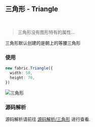 ## 三角形 - Triangle
<br/>

> 三角形没有图形特有的属性...

三角形默认创建的是朝上的等腰三角形

### 使用

```ts
new fabric.Triangle({
  width: 50,
  height: 70,
})
```

<Image src="https://s2.loli.net/2022/11/30/r63nBQydPutb4GF.png" title="三角形"></Image>

### 源码解析

源码解析请前往 [源码解析/三角形](/source/triangle/) 进行查看.
